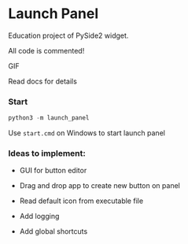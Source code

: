 # Launch Panel

Education project of PySide2 widget.

All code is commented!

GIF

Read docs for details

### Start

```python
python3 -m launch_panel
```

Use ``start.cmd`` on Windows to start launch panel

### Ideas to implement:

- GUI for button editor

- Drag and drop app to create new button on panel

- Read default icon from executable file

- Add logging

- Add global shortcuts
